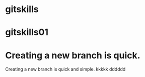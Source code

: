 # gitskills
# gitskills01
# Creating a new branch is quick.
Creating a new branch is quick and simple.
kkkkk
dddddd
